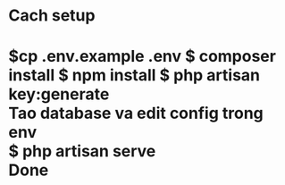 <h1>Cach setup<h1>
<b>$cp .env.example .env $ composer install $ npm install $ php artisan key:generate<b>
<br>
Tao database va edit config trong env
<br>
$ php artisan serve
<br>
Done
